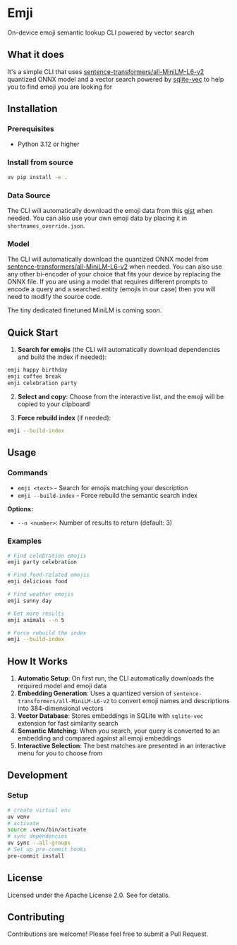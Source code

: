 # Emji

On-device emoji semantic lookup CLI powered by vector search

## What it does

It's a simple CLI that uses [sentence-transformers/all-MiniLM-L6-v2](https://huggingface.co/sentence-transformers/all-MiniLM-L6-v2/tree/main/onnx) quantized ONNX model and a vector search powered by [sqlite-vec](https://github.com/asg017/sqlite-vec) to help you to find emoji you are looking for

## Installation

### Prerequisites

- Python 3.12 or higher

### Install from source

```bash
uv pip install -e .
```

### Data Source

The CLI will automatically download the emoji data from this [gist](https://gist.github.com/subpath/13bd5c15f76f451dfcb85421a53f0666) when needed. You can also use your own emoji data by placing it in `shortnames_override.json`.

### Model

The CLI will automatically download the quantized ONNX model from [sentence-transformers/all-MiniLM-L6-v2](https://huggingface.co/sentence-transformers/all-MiniLM-L6-v2/tree/main/onnx) when needed. You can also use any other bi-encoder of your choice that fits your device by replacing the ONNX file. If you are using a model that requires different prompts to encode a query and a searched entity (emojis in our case) then you will need to modify the source code.

The tiny dedicated finetuned MiniLM is coming soon.

## Quick Start

1. **Search for emojis** (the CLI will automatically download dependencies and build the index if needed):

  ```bash
  emji happy birthday
  emji coffee break
  emji celebration party
  ```

2. **Select and copy**: Choose from the interactive list, and the emoji will be copied to your clipboard!

3. **Force rebuild index** (if needed):

  ```bash
  emji --build-index
  ```

## Usage

### Commands

- `emji <text>` - Search for emojis matching your description
- `emji --build-index` - Force rebuild the semantic search index

**Options:**

- `--n <number>`: Number of results to return (default: 3)

### Examples

```bash
# Find celebration emojis
emji party celebration

# Find food-related emojis
emji delicious food

# Find weather emojis
emji sunny day

# Get more results
emji animals --n 5

# Force rebuild the index
emji --build-index
```

## How It Works

1. **Automatic Setup**: On first run, the CLI automatically downloads the required model and emoji data
2. **Embedding Generation**: Uses a quantized version of `sentence-transformers/all-MiniLM-L6-v2` to convert emoji names and descriptions into 384-dimensional vectors
3. **Vector Database**: Stores embeddings in SQLite with `sqlite-vec` extension for fast similarity search
4. **Semantic Matching**: When you search, your query is converted to an embedding and compared against all emoji embeddings
5. **Interactive Selection**: The best matches are presented in an interactive menu for you to choose from

## Development

### Setup

```bash
# create virtual env
uv venv
# activate
source .venv/bin/activate
# sync dependencies
uv sync --all-groups
# Set up pre-commit hooks
pre-commit install
```

## License

Licensed under the Apache License 2.0\. See <LICENSE> for details.

## Contributing

Contributions are welcome! Please feel free to submit a Pull Request.
